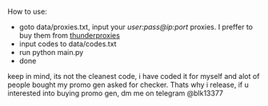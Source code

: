 How to use:

- goto data/proxies.txt, input your *user:pass@ip:port* proxies. I preffer to buy them from [thunderproxies](thunderproxies.com)
- input codes to data/codes.txt
- run python main.py
- done

keep in mind, its not the cleanest code, i have coded it for myself and alot of people bought my promo gen asked for checker. Thats why i release, if u interested into buying promo gen, dm me on telegram @blk13377
